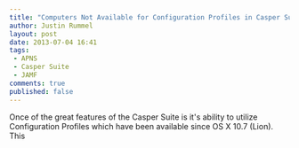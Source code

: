 ```yaml
---
title: "Computers Not Available for Configuration Profiles in Casper Suite"
author: Justin Rummel
layout: post
date: 2013-07-04 16:41
tags: 
 - APNS
 - Casper Suite
 - JAMF
comments: true
published: false
---
```


Once of the great features of the Casper Suite is it's ability to utilize Configuration Profiles which have been available since OS X 10.7 (Lion).  This